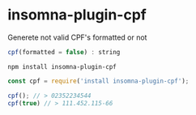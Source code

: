 # insomna-plugin-cpf
Generete not valid CPF's formatted or not



```javascript
cpf(formatted = false) : string
```

```npm install insomna-plugin-cpf```

```javascript
const cpf = require('install insomna-plugin-cpf');

cpf(); // > 02352234544
cpf(true) // > 111.452.115-66
